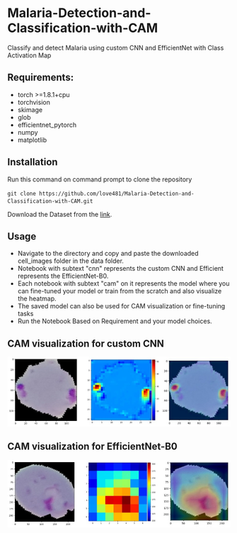 # Malaria-Detection-and-Classification-with-CAM
Classify and detect Malaria using custom CNN and EfficientNet with Class Activation Map


## Requirements:
* torch >=1.8.1+cpu
* torchvision
* skimage
* glob
* efficientnet_pytorch
* numpy
* matplotlib

## Installation
Run this command on command prompt to clone the repository


`git clone https://github.com/love481/Malaria-Detection-and-Classification-with-CAM.git`

Download the Dataset from the [link](https://www.kaggle.com/datasets/iarunava/cell-images-for-detecting-malaria).

## Usage
* Navigate to the directory and copy and paste the downloaded cell_images folder in the data folder.
* Notebook with subtext "cnn" represents the custom CNN and Efficient represents the EfficientNet-B0.
* Each notebook with subtext "cam" on it represents the model where you can fine-tuned your model or train from the scratch and also visualize the heatmap.
* The saved model can also be used for CAM visualization or fine-tuning tasks
* Run the Notebook Based on Requirement and your model choices.

## CAM visualization for custom CNN
![alt text](test_img_cnn.jpg)

## CAM visualization for EfficientNet-B0
![alt text](test_img_eff.jpg)

